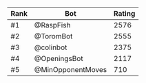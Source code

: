 Rank|Bot|Rating
---|---|---
#1|@RaspFish|2576
#2|@ToromBot|2555
#3|@colinbot|2375
#4|@OpeningsBot|2117
#5|@MinOpponentMoves|710
